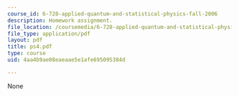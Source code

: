 ```yaml
---
course_id: 6-728-applied-quantum-and-statistical-physics-fall-2006
description: Homework assignment.
file_location: /coursemedia/6-728-applied-quantum-and-statistical-physics-fall-2006/4aa4b9ae08eaeaae5e1afe695095384d_ps4.pdf
file_type: application/pdf
layout: pdf
title: ps4.pdf
type: course
uid: 4aa4b9ae08eaeaae5e1afe695095384d

---
```

None